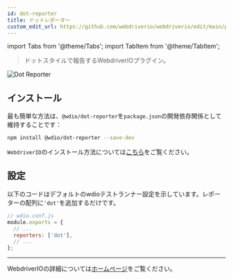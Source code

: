 ```yaml
---
id: dot-reporter
title: ドットレポーター
custom_edit_url: https://github.com/webdriverio/webdriverio/edit/main/packages/wdio-dot-reporter/README.md
---
```


import Tabs from '@theme/Tabs';
import TabItem from '@theme/TabItem';

> ドットスタイルで報告するWebdriverIOプラグイン。

![Dot Reporter](/img/dot.png "Dot Reporter")

## インストール

最も簡単な方法は、`@wdio/dot-reporter`を`package.json`の開発依存関係として維持することです：

```sh
npm install @wdio/dot-reporter --save-dev
```

`WebdriverIO`のインストール方法については[こちら](/docs/gettingstarted)をご覧ください。

## 設定

以下のコードはデフォルトのwdioテストランナー設定を示しています。レポーターの配列に`'dot'`を追加するだけです。

```js
// wdio.conf.js
module.exports = {
  // ...
  reporters: ['dot'],
  // ...
};
```

----

WebdriverIOの詳細については[ホームページ](https://webdriver.io)をご覧ください。